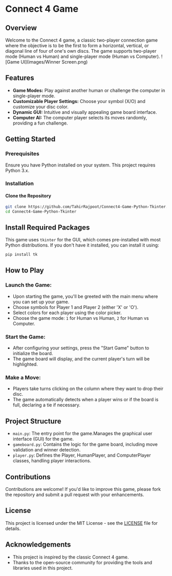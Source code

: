 # Connect 4 Game

## Overview
Welcome to the Connect 4 game, a classic two-player connection game where the objective is to be the first to form a horizontal, vertical, or diagonal line of four of one's own discs. The game supports two-player mode (Human vs Human) and single-player mode (Human vs Computer).
![Game UI](images/Winner Screen.png)


## Features
- **Game Modes:** Play against another human or challenge the computer in single-player mode.
- **Customizable Player Settings:** Choose your symbol (X/O) and customize your disc color.
- **Dynamic GUI:** Intuitive and visually appealing game board interface.
- **Computer AI:** The computer player selects its moves randomly, providing a fun challenge.

## Getting Started

### Prerequisites
Ensure you have Python installed on your system. This project requires Python 3.x.

### Installation

#### Clone the Repository
```bash
git clone https://github.com/TahirRajpoot/Connect4-Game-Python-Tkinter.git
cd Connect4-Game-Python-Tkinter
```
## Install Required Packages

This game uses `tkinter` for the GUI, which comes pre-installed with most Python distributions. If you don't have it installed, you can install it using:

```bash
pip install tk
```
## How to Play

### Launch the Game:

- Upon starting the game, you'll be greeted with the main menu where you can set up your game.
- Choose symbols for Player 1 and Player 2 (either 'X' or 'O').
- Select colors for each player using the color picker.
- Choose the game mode: `1` for Human vs Human, `2` for Human vs Computer.
  
### Start the Game:

- After configuring your settings, press the "Start Game" button to initialize the board.
- The game board will display, and the current player's turn will be highlighted.
  
### Make a Move:

- Players take turns clicking on the column where they want to drop their disc.
- The game automatically detects when a player wins or if the board is full, declaring a tie if necessary.

## Project Structure

- `main.py`: The entry point for the game.Manages the graphical user interface (GUI) for the game.
- `gameboard.py`: Contains the logic for the game board, including move validation and winner detection.
- `player.py`: Defines the Player, HumanPlayer, and ComputerPlayer classes, handling player interactions.


## Contributions
Contributions are welcome! If you'd like to improve this game, please fork the repository and submit a pull request with your enhancements.

## License
This project is licensed under the MIT License - see the [LICENSE](LICENSE) file for details.

## Acknowledgements
- This project is inspired by the classic Connect 4 game.
- Thanks to the open-source community for providing the tools and libraries used in this project.


